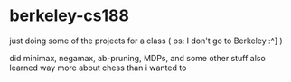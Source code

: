# berkeley-cs188
just doing some of the projects for a class ( ps: I don't go to Berkeley :^] )

did minimax, negamax, ab-pruning, MDPs, and some other stuff 
also learned way more about chess than i wanted to
